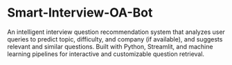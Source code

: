 # Smart-Interview-OA-Bot
An intelligent interview question recommendation system that analyzes user queries to predict topic, difficulty, and company (if available), and suggests relevant and similar questions. Built with Python, Streamlit, and machine learning pipelines for interactive and customizable question retrieval.
